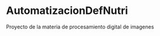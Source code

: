 AutomatizacionDefNutri
======================
Proyecto de la materia de procesamiento digital de imagenes


